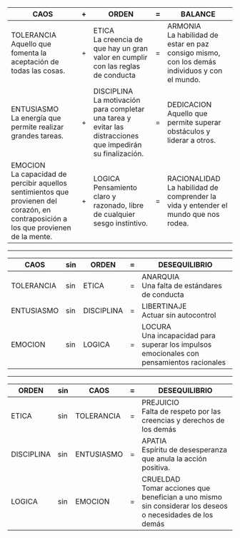 |CAOS|+|ORDEN|=|BALANCE
-|-|-|-|-
TOLERANCIA<br/>Aquello que fomenta la aceptación de todas las cosas.|+|ETICA<br/>La creencia de que hay un gran valor en cumplir con las reglas de conducta|=|ARMONIA<br/>La habilidad de estar en paz consigo mismo, con los demás individuos y con el mundo.
ENTUSIASMO<br/>La energía que permite realizar grandes tareas.|+|DISCIPLINA<br/>La motivación para completar una tarea y evitar las distracciones que impedirán su finalización.|=|DEDICACION<br/>Aquello que permite superar obstáculos y liderar a otros.
EMOCION<br/>La capacidad de percibir aquellos sentimientos que provienen del corazón, en contraposición a los que provienen de la mente.|+|LOGICA<br/>Pensamiento claro y razonado, libre de cualquier sesgo instintivo.|=|RACIONALIDAD<br/>La habilidad de comprender la vida y entender el mundo que nos rodea.

---

|CAOS|sin|ORDEN|=|DESEQUILIBRIO
-|-|-|-|-
TOLERANCIA|sin|ETICA|=|ANARQUIA<br />Una falta de estándares de conducta
ENTUSIASMO|sin|DISCIPLINA|=|LIBERTINAJE<br />Actuar sin autocontrol
EMOCION|sin|LOGICA|=|LOCURA<br/>Una incapacidad para superar los impulsos emocionales con pensamientos racionales

---

|ORDEN|sin|CAOS|=|DESEQUILIBRIO
-|-|-|-|-
ETICA|sin|TOLERANCIA|=|PREJUICIO<br />Falta de respeto por las creencias y derechos de los demás
DISCIPLINA|sin|ENTUSIASMO|=|APATIA<br />Espíritu de desesperanza que anula la acción positiva.
LOGICA|sin|EMOCION|=|CRUELDAD<br />Tomar acciones que benefician a uno mismo sin considerar los deseos o necesidades de los demás
